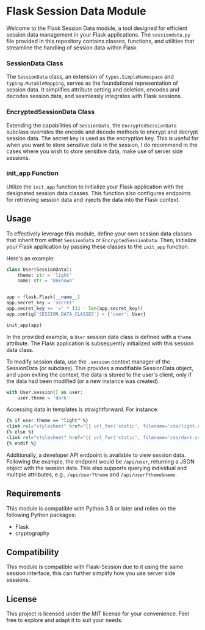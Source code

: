 # Flask Session Data Module

Welcome to the Flask Session Data module, a tool designed for efficient session data management in your Flask
applications. The `sessiondata.py` file provided in this repository contains classes, functions, and utilities that
streamline the handling of session data within Flask.

### SessionData Class

The `SessionData` class, an extension of `types.SimpleNamespace` and `typing.MutableMapping`, serves as the foundational
representation of session data. It simplifies attribute setting and deletion, encodes and decodes session data, and
seamlessly integrates with Flask sessions.

### EncryptedSessionData Class

Extending the capabilities of `SessionData`, the `EncryptedSessionData` subclass overrides the encode and decode methods
to encrypt and decrypt session data. The secret key is used as the encryption key. This is useful for when you want to
store sensitive data in the session, I do recommend in the cases where you wish to store sensitive data, make use of 
server side sessions.

### init_app Function

Utilize the `init_app` function to initialize your Flask application with the designated session data classes. This
function also configures endpoints for retrieving session data and injects the data into the Flask context.

## Usage

To effectively leverage this module, define your own session data classes that inherit from either `SessionData`
or `EncryptedSessionData`. Then, initialize your Flask application by passing these classes to the `init_app` function.

Here's an example:

```python
class User(SessionData):
    theme: str = 'light'
    name: str = 'Unknown'


app = flask.Flask(__name__)
app.secret_key = 'secret'
app.secret_key += '=' * (32 - len(app.secret_key))
app.config['SESSION_DATA_CLASSES'] = {'user': User}

init_app(app)
```

In the provided example, a `User` session data class is defined with a `theme` attribute. The Flask application is
subsequently initialized with this session data class.

To modify session data, use the `.session` context manager of the SessionData (or subclass). This provides a modifiable
SessionData object, and upon exiting the context, the data is stored to the user's client, 
only if the data had been modified (or a new instance was created).

```python
with User.session() as user:
    user.theme = 'dark'
```

Accessing data in templates is straightforward. For instance:

```html
{% if user.theme == "light" %}
<link rel="stylesheet" href="{{ url_for('static', filename='css/light.css') }}">
{% else %}
<link rel="stylesheet" href="{{ url_for('static', filename='css/dark.css') }}">
{% endif %}
```

Additionally, a developer API endpoint is available to view session data. Following the example, the endpoint would
be `/api/user`, returning a JSON object with the session data. This also supports querying individual and multiple
attributes, e.g., `/api/user?theme` and `/api/user?theme&name`.

## Requirements

This module is compatible with Python 3.8 or later and relies on the following Python packages:

- Flask
- cryptography


## Compatibility
This module is compatible with Flask-Session due to it using the same session interface,  this can further simplify
how you use server side sessions. 


## License

This project is licensed under the MIT license for your convenience. Feel free to explore and adapt it to suit your
needs.